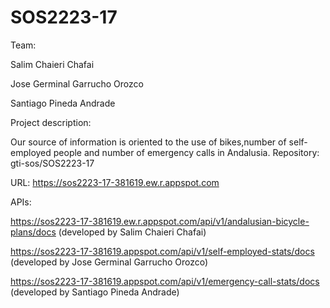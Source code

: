 # SOS2223-17



Team:

Salim Chaieri Chafai

Jose Germinal Garrucho Orozco

Santiago Pineda Andrade

Project description:

Our source of information is oriented to the use of bikes,number of self-employed people and number of emergency calls in Andalusia.
Repository: gti-sos/SOS2223-17


URL: https://sos2223-17-381619.ew.r.appspot.com


APIs:

https://sos2223-17-381619.ew.r.appspot.com/api/v1/andalusian-bicycle-plans/docs (developed by Salim Chaieri Chafai)

https://sos2223-17-381619.appspot.com/api/v1/self-employed-stats/docs (developed by Jose Germinal Garrucho Orozco)

https://sos2223-17-381619.appspot.com/api/v1/emergency-call-stats/docs (developed by Santiago Pineda Andrade)
